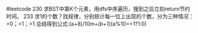 #leetcode
230 求BST中第K个元素，用dfs中序遍历，搜到之后立刻return节约时间。
233 求1的个数？找规律，分别统计每一位上出现的个数，分为三种情况：=0；=1；>1 总结得到公式:(a+8)/10*m+(b+1)*(a%10==1?1:0)
